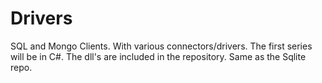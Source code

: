 # Drivers
SQL and Mongo Clients. With various connectors/drivers. The first series will be in C#.
The dll's are included in the repository. Same as the Sqlite repo.